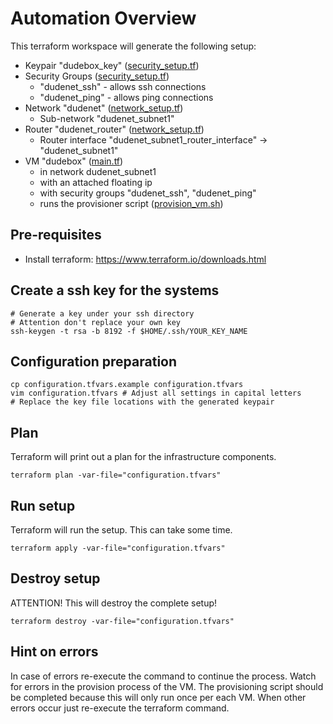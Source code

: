 # Automation Overview
This terraform workspace will generate the following setup:

* Keypair "dudebox_key" ([security_setup.tf](security_setup.tf))
* Security Groups ([security_setup.tf](security_setup.tf))
  * "dudenet_ssh" - allows ssh connections
  * "dudenet_ping" - allows ping connections
* Network "dudenet" ([network_setup.tf](network_setup.tf))
  * Sub-network "dudenet_subnet1"
* Router "dudenet_router" ([network_setup.tf](network_setup.tf))
  * Router interface "dudenet_subnet1_router_interface" -> "dudenet_subnet1"
* VM "dudebox" ([main.tf](main.tf))
  * in network dudenet_subnet1
  * with an attached floating ip
  * with security groups "dudenet_ssh", "dudenet_ping"
  * runs the provisioner script ([provision_vm.sh](provision_vm.sh))

## Pre-requisites
* Install terraform: https://www.terraform.io/downloads.html

## Create a ssh key for the systems
```
# Generate a key under your ssh directory
# Attention don't replace your own key
ssh-keygen -t rsa -b 8192 -f $HOME/.ssh/YOUR_KEY_NAME
```

## Configuration preparation
```
cp configuration.tfvars.example configuration.tfvars
vim configuration.tfvars # Adjust all settings in capital letters
# Replace the key file locations with the generated keypair
```

## Plan
Terraform will print out a plan for the infrastructure components.

```
terraform plan -var-file="configuration.tfvars"
```

## Run setup
Terraform will run the setup. This can take some time.

```
terraform apply -var-file="configuration.tfvars"
```


## Destroy setup
ATTENTION! This will destroy the complete setup!

```
terraform destroy -var-file="configuration.tfvars"
```

## Hint on errors
In case of errors re-execute the command to continue the process.
Watch for errors in the provision process of the VM.
The provisioning script should be completed because this will only run once per each VM.
When other errors occur just re-execute the terraform command.
